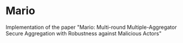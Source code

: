 # Mario
Implementation of the paper "Mario: Multi-round Multiple-Aggregator Secure Aggregation with Robustness against Malicious Actors"
